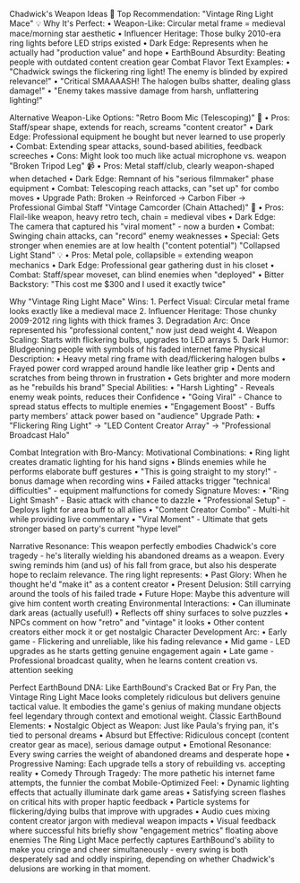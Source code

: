 Chadwick's Weapon Ideas 📱
Top Recommendation: "Vintage Ring Light Mace" 💡
Why It's Perfect:
    • Weapon-Like: Circular metal frame = medieval mace/morning star aesthetic 
    • Influencer Heritage: Those bulky 2010-era ring lights before LED strips existed 
    • Dark Edge: Represents when he actually had "production value" and hope 
    • EarthBound Absurdity: Beating people with outdated content creation gear 
Combat Flavor Text Examples:
    • "Chadwick swings the flickering ring light! The enemy is blinded by expired relevance!" 
    • "Critical SMAAAASH! The halogen bulbs shatter, dealing glass damage!" 
    • "Enemy takes massive damage from harsh, unflattering lighting!" 

Alternative Weapon-Like Options:
"Retro Boom Mic (Telescoping)" 🎤
    • Pros: Staff/spear shape, extends for reach, screams "content creator" 
    • Dark Edge: Professional equipment he bought but never learned to use properly 
    • Combat: Extending spear attacks, sound-based abilities, feedback screeches 
    • Cons: Might look too much like actual microphone vs. weapon 
"Broken Tripod Leg" 📹
    • Pros: Metal staff/club, clearly weapon-shaped when detached 
    • Dark Edge: Remnant of his "serious filmmaker" phase equipment 
    • Combat: Telescoping reach attacks, can "set up" for combo moves 
    • Upgrade Path: Broken → Reinforced → Carbon Fiber → Professional Gimbal Staff 
"Vintage Camcorder (Chain Attached)" 📼
    • Pros: Flail-like weapon, heavy retro tech, chain = medieval vibes 
    • Dark Edge: The camera that captured his "viral moment" - now a burden 
    • Combat: Swinging chain attacks, can "record" enemy weaknesses 
    • Special: Gets stronger when enemies are at low health ("content potential") 
"Collapsed Light Stand" 💡
    • Pros: Metal pole, collapsible = extending weapon mechanics 
    • Dark Edge: Professional gear gathering dust in his closet 
    • Combat: Staff/spear moveset, can blind enemies when "deployed" 
    • Bitter Backstory: "This cost me $300 and I used it exactly twice" 

Why "Vintage Ring Light Mace" Wins:
    1. Perfect Visual: Circular metal frame looks exactly like a medieval mace 
    2. Influencer Heritage: Those chunky 2009-2012 ring lights with thick frames 
    3. Degradation Arc: Once represented his "professional content," now just dead weight 
    4. Weapon Scaling: Starts with flickering bulbs, upgrades to LED arrays 
    5. Dark Humor: Bludgeoning people with symbols of his faded internet fame 
Physical Description:
    • Heavy metal ring frame with dead/flickering halogen bulbs 
    • Frayed power cord wrapped around handle like leather grip 
    • Dents and scratches from being thrown in frustration 
    • Gets brighter and more modern as he "rebuilds his brand" 
Special Abilities:
    • "Harsh Lighting" - Reveals enemy weak points, reduces their Confidence 
    • "Going Viral" - Chance to spread status effects to multiple enemies 
    • "Engagement Boost" - Buffs party members' attack power based on "audience" 
Upgrade Path:
    • "Flickering Ring Light" → "LED Content Creator Array" → "Professional Broadcast Halo" 

Combat Integration with Bro-Mancy:
Motivational Combinations:
    • Ring light creates dramatic lighting for his hand signs 
    • Blinds enemies while he performs elaborate buff gestures 
    • "This is going straight to my story!" - bonus damage when recording wins 
    • Failed attacks trigger "technical difficulties" - equipment malfunctions for comedy 
Signature Moves:
    • "Ring Light Smash" - Basic attack with chance to dazzle 
    • "Professional Setup" - Deploys light for area buff to all allies 
    • "Content Creator Combo" - Multi-hit while providing live commentary 
    • "Viral Moment" - Ultimate that gets stronger based on party's current "hype level" 

Narrative Resonance:
This weapon perfectly embodies Chadwick's core tragedy - he's literally wielding his abandoned dreams as a weapon. Every swing reminds him (and us) of his fall from grace, but also his desperate hope to reclaim relevance. The ring light represents:
    • Past Glory: When he thought he'd "make it" as a content creator 
    • Present Delusion: Still carrying around the tools of his failed trade 
    • Future Hope: Maybe this adventure will give him content worth creating 
Environmental Interactions:
    • Can illuminate dark areas (actually useful!) 
    • Reflects off shiny surfaces to solve puzzles 
    • NPCs comment on how "retro" and "vintage" it looks 
    • Other content creators either mock it or get nostalgic 
Character Development Arc:
    • Early game - Flickering and unreliable, like his fading relevance 
    • Mid game - LED upgrades as he starts getting genuine engagement again 
    • Late game - Professional broadcast quality, when he learns content creation vs. attention seeking 

Perfect EarthBound DNA:
Like EarthBound's Cracked Bat or Fry Pan, the Vintage Ring Light Mace looks completely ridiculous but delivers genuine tactical value. It embodies the game's genius of making mundane objects feel legendary through context and emotional weight.
Classic EarthBound Elements:
    • Nostalgic Object as Weapon: Just like Paula's frying pan, it's tied to personal dreams 
    • Absurd but Effective: Ridiculous concept (content creator gear as mace), serious damage output 
    • Emotional Resonance: Every swing carries the weight of abandoned dreams and desperate hope 
    • Progressive Naming: Each upgrade tells a story of rebuilding vs. accepting reality 
    • Comedy Through Tragedy: The more pathetic his internet fame attempts, the funnier the combat 
Mobile-Optimized Feel:
    • Dynamic lighting effects that actually illuminate dark game areas 
    • Satisfying screen flashes on critical hits with proper haptic feedback 
    • Particle systems for flickering/dying bulbs that improve with upgrades 
    • Audio cues mixing content creator jargon with medieval weapon impacts 
    • Visual feedback where successful hits briefly show "engagement metrics" floating above enemies 
The Ring Light Mace perfectly captures EarthBound's ability to make you cringe and cheer simultaneously - every swing is both desperately sad and oddly inspiring, depending on whether Chadwick's delusions are working in that moment.
